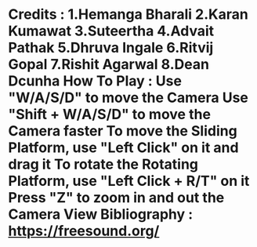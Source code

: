 # Credits : 1.Hemanga Bharali 2.Karan Kumawat 3.Suteertha 4.Advait Pathak 5.Dhruva Ingale 6.Ritvij Gopal 7.Rishit Agarwal 8.Dean Dcunha How To Play : Use "W/A/S/D" to move the Camera Use "Shift + W/A/S/D" to move the Camera faster To move the Sliding Platform, use "Left Click" on it and drag it To rotate the Rotating Platform, use "Left Click + R/T" on it Press "Z" to zoom in and out the Camera View Bibliography : https://freesound.org/
